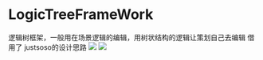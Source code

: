 # LogicTreeFrameWork
逻辑树框架，一般用在场景逻辑的编辑，用树状结构的逻辑让策划自己去编辑
借用了 justsoso的设计思路
![](http://www.baidu.com/img/bdlogo.gif) 
![](https://github.com/Ribosome2/LogicTreeFrameWork/raw/master/LogicTree.png,"Example") 
